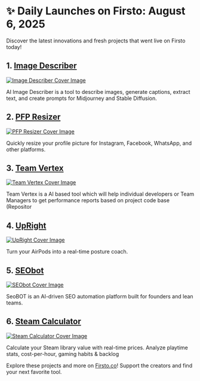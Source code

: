 # ✨ Daily Launches on Firsto: August 6, 2025

Discover the latest innovations and fresh projects that went live on Firsto today!

## 1. [Image Describer](https://firsto.co/projects/image-describer)

[![Image Describer Cover Image](https://607255gt6f.ufs.sh/f/ViZtN9dvJxPtysVMP569RPdxwW5tnKUSV0A4zrfTj3uEqg6v)](https://firsto.co/projects/image-describer)

 AI Image Describer is a tool to describe images, generate captions, extract text, and create prompts for Midjourney and Stable Diffusion.



## 2. [PFP Resizer](https://firsto.co/projects/pfp-resizer)

[![PFP Resizer Cover Image](https://607255gt6f.ufs.sh/f/ViZtN9dvJxPtyGrn0TC69RPdxwW5tnKUSV0A4zrfTj3uEqg6)](https://firsto.co/projects/pfp-resizer)

 Quickly resize your profile picture for Instagram, Facebook, WhatsApp, and other platforms.



## 3. [Team Vertex](https://firsto.co/projects/team-vertex)

[![Team Vertex Cover Image](https://607255gt6f.ufs.sh/f/ViZtN9dvJxPtDmUxeYIOFyE8hGTOLJiBNrXYjxsvu1P0Uwk6)](https://firsto.co/projects/team-vertex)

 Team Vertex is a AI based tool which will help individual developers or Team Managers to get performance reports based on project code base (Repositor



## 4. [UpRight](https://firsto.co/projects/upright)

[![UpRight Cover Image](https://607255gt6f.ufs.sh/f/ViZtN9dvJxPtMh90lr7oTUx8Nhtv7uqk320PACdJbIpyf1XZ)](https://firsto.co/projects/upright)

 Turn your AirPods into a real-time posture coach. 



## 5. [SEObot](https://firsto.co/projects/seobot)

[![SEObot Cover Image](https://607255gt6f.ufs.sh/f/ViZtN9dvJxPtyjRGc69RPdxwW5tnKUSV0A4zrfTj3uEqg6vL)](https://firsto.co/projects/seobot)

 SeoBOT is an AI-driven SEO automation platform built for founders and lean teams. 



## 6. [Steam Calculator](https://firsto.co/projects/steam-calculator)

[![Steam Calculator Cover Image](https://607255gt6f.ufs.sh/f/ViZtN9dvJxPtspQlMZLKNHlhmD6Z8sdEqQMcVSCFPk9IvzUK)](https://firsto.co/projects/steam-calculator)

 Calculate your Steam library value with real-time prices. Analyze playtime stats, cost-per-hour, gaming habits & backlog




Explore these projects and more on [Firsto.co](https://firsto.co)! Support the creators and find your next favorite tool.
